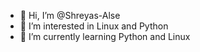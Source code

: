 - 👋 Hi, I’m @Shreyas-Alse
- 👀 I’m interested in Linux and Python
- 🌱 I’m currently learning Python and Linux
<!---
- 💞️ I’m looking to collaborate on 
- 📫 How to reach me ...
Shreyas-Alse/Shreyas-Alse is a ✨ special ✨ repository because its `README.md` (this file) appears on your GitHub profile.
You can click the Preview link to take a look at your changes.
--->
